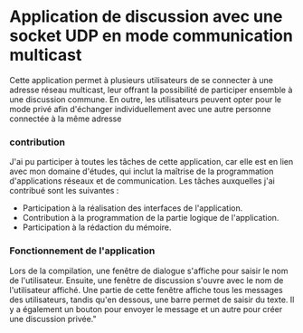 # Application de discussion avec une socket UDP en mode communication multicast

Cette application permet à plusieurs utilisateurs de se connecter à une adresse réseau multicast, leur offrant la possibilité de participer ensemble à une discussion commune. En outre, les utilisateurs peuvent opter pour le mode privé afin d'échanger individuellement avec une autre personne connectée à la même adresse

### contribution
J'ai pu participer à toutes les tâches de cette application, car elle est en lien avec mon domaine d'études, qui inclut la maîtrise de la programmation d'applications réseaux et de communication. Les tâches auxquelles j'ai contribué sont les suivantes :
+ Participation à la réalisation des interfaces de l'application.
+ Contribution à la programmation de la partie logique de l'application.
+ Participation à la rédaction du mémoire.

### Fonctionnement de l'application 
Lors de la compilation, une fenêtre de dialogue s'affiche pour saisir le nom de l'utilisateur. Ensuite, une fenêtre de discussion s'ouvre avec le nom de l'utilisateur affiché. Une partie de cette fenêtre affiche tous les messages des utilisateurs, tandis qu'en dessous, une barre permet de saisir du texte. Il y a également un bouton pour envoyer le message et un autre pour créer une discussion privée."
